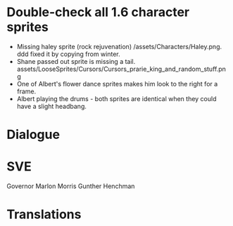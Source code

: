# Double-check all 1.6 character sprites
- Missing haley sprite (rock rejuvenation) /assets/Characters/Haley.png. ddd fixed it by copying from winter.
- Shane passed out sprite is missing a tail. assets/LooseSprites/Cursors/Cursors_prarie_king_and_random_stuff.png
- One of Albert's flower dance sprites makes him look to the right for a frame. 
- Albert playing the drums - both sprites are identical when they could have a slight headbang.

# Dialogue


# SVE
Governor
Marlon
Morris
Gunther
Henchman

# Translations

